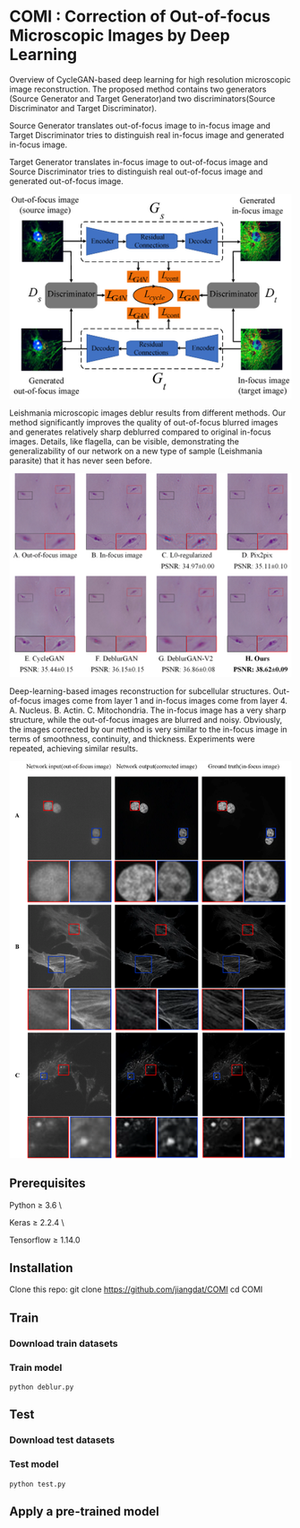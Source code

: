 # COMI : Correction of Out-of-focus Microscopic Images by Deep Learning 

Overview of CycleGAN-based deep learning for high resolution microscopic image reconstruction. The proposed method contains two generators (Source Generator and Target Generator)and two discriminators(Source Discriminator and Target Discriminator). 

Source Generator translates out-of-focus image to in-focus image and Target Discriminator tries to distinguish real in-focus image and generated in-focus image.

Target Generator translates in-focus image to out-of-focus image and Source Discriminator tries to distinguish real out-of-focus image and generated out-of-focus image.

![](https://github.com/jiangdat/COMI/raw/main/figure/figure2.png)






Leishmania microscopic images deblur results from different methods. Our method significantly improves the quality of out-of-focus blurred images and generates relatively sharp deblurred compared to original in-focus images. Details, like flagella, can be visible, demonstrating the generalizability of our network on a new type of sample (Leishmania parasite) that it has never seen before.

![](https://github.com/jiangdat/COMI/raw/main/figure/figure3.png)






Deep-learning-based images reconstruction for subcellular structures. Out-of-focus images come from layer 1 and in-focus images come from layer 4. A. Nucleus. B. Actin. C. Mitochondria. The in-focus image has a very sharp structure, while the out-of-focus images are blurred and noisy. Obviously, the images corrected by our method is very similar to the in-focus image in terms of smoothness, continuity, and thickness. Experiments were repeated, achieving similar results.

![](https://github.com/jiangdat/COMI/raw/main/figure/figure4.png)






## Prerequisites
Python ≥ 3.6 \

Keras ≥ 2.2.4 \

Tensorflow ≥ 1.14.0

## Installation
Clone this repo:
    git clone https://github.com/jiangdat/COMI
    cd COMI

## Train
### Download train datasets

### Train model
    python deblur.py

## Test
### Download test datasets

### Test model
    python test.py

## Apply a pre-trained model


